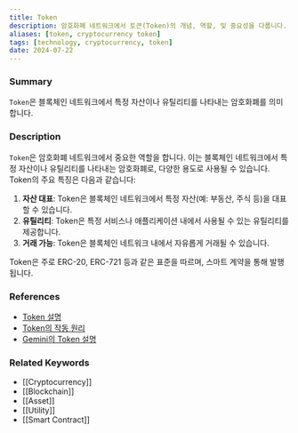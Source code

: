 ```yaml
---
title: Token
description: 암호화폐 네트워크에서 토큰(Token)의 개념, 역할, 및 중요성을 다룹니다.
aliases: [token, cryptocurrency token]
tags: [technology, cryptocurrency, token]
date: 2024-07-22
---
```

### Summary

`Token`은 블록체인 네트워크에서 특정 자산이나 유틸리티를 나타내는 암호화폐를 의미합니다.

### Description

`Token`은 암호화폐 네트워크에서 중요한 역할을 합니다. 이는 블록체인 네트워크에서 특정 자산이나 유틸리티를 나타내는 암호화폐로, 다양한 용도로 사용될 수 있습니다. Token의 주요 특징은 다음과 같습니다:

1. **자산 대표**: Token은 블록체인 네트워크에서 특정 자산(예: 부동산, 주식 등)을 대표할 수 있습니다.
2. **유틸리티**: Token은 특정 서비스나 애플리케이션 내에서 사용될 수 있는 유틸리티를 제공합니다.
3. **거래 가능**: Token은 블록체인 네트워크 내에서 자유롭게 거래될 수 있습니다.

Token은 주로 ERC-20, ERC-721 등과 같은 표준을 따르며, 스마트 계약을 통해 발행됩니다.

### References

- [Token 설명](<https://en.wikipedia.org/wiki/Token_(cryptocurrency)>)
- [Token의 작동 원리](https://ethereum.org/en/glossary/#token)
- [Gemini의 Token 설명](https://www.gemini.com/cryptopedia/search?query=token)

### Related Keywords

- [[Cryptocurrency]]
- [[Blockchain]]
- [[Asset]]
- [[Utility]]
- [[Smart Contract]]
